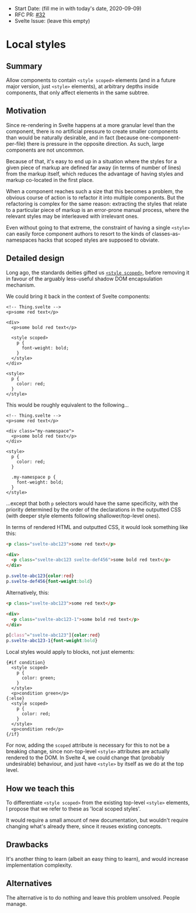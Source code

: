 
- Start Date: (fill me in with today's date, 2020-09-09)
- RFC PR: [#32](https://github.com/sveltejs/rfcs/pull/32)
- Svelte Issue: (leave this empty)

# Local styles

## Summary

Allow components to contain `<style scoped>` elements (and in a future major version, just `<style>` elements), at arbitrary depths inside components, that only affect elements in the same subtree.

## Motivation

Since re-rendering in Svelte happens at a more granular level than the component, there is no artificial pressure to create smaller components than would be naturally desirable, and in fact (because one-component-per-file) there is pressure in the opposite direction. As such, large components are not uncommon.

Because of that, it's easy to end up in a situation where the styles for a given piece of markup are defined far away (in terms of number of lines) from the markup itself, which reduces the advantage of having styles and markup co-located in the first place.

When a component reaches such a size that this becomes a problem, the obvious course of action is to refactor it into multiple components. But the refactoring is complex for the same reason: extracting the styles that relate to a particular piece of markup is an error-prone manual process, where the relevant styles may be interleaved with irrelevant ones.

Even without going to that extreme, the constraint of having a single `<style>` can easily force component authors to resort to the kinds of classes-as-namespaces hacks that scoped styles are supposed to obviate.

## Detailed design

Long ago, the standards deities gifted us [`<style scoped>`](https://css-tricks.com/saving-the-day-with-scoped-css/), before removing it in favour of the arguably less-useful shadow DOM encapsulation mechanism.

We could bring it back in the context of Svelte components:

```svelte
<!-- Thing.svelte -->
<p>some red text</p>

<div>
  <p>some bold red text</p>

  <style scoped>
    p {
      font-weight: bold;
    }
  </style>
</div>

<style>
  p {
    color: red;
  }
</style>
```

This would be roughly equivalent to the following...

```svelte
<!-- Thing.svelte -->
<p>some red text</p>

<div class="my-namespace">
  <p>some bold red text</p>
</div>

<style>
  p {
    color: red;
  }

  .my-namespace p {
    font-weight: bold;
  }
</style>
```

...except that both `p` selectors would have the same specificity, with the priority determined by the order of the declarations in the outputted CSS (with deeper style elements following shallower/top-level ones).

In terms of rendered HTML and outputted CSS, it would look something like this:

```html
<p class="svelte-abc123">some red text</p>

<div>
  <p class="svelte-abc123 svelte-def456">some bold red text</p>
</div>
```

```css
p.svelte-abc123{color:red}
p.svelte-def456{font-weight:bold}
```

Alternatively, this:

```html
<p class="svelte-abc123">some red text</p>

<div>
  <p class="svelte-abc123-1">some bold red text</p>
</div>
```

```css
p[class^="svelte-abc123"]{color:red}
p.svelte-abc123-1{font-weight:bold}
```

Local styles would apply to blocks, not just elements:

```svelte
{#if condition}
  <style scoped>
    p {
      color: green;
    }
  </style>
  <p>condition green</p>
{:else}
  <style scoped>
    p {
      color: red;
    }
  </style>
  <p>condition red</p>
{/if}
```

For now, adding the `scoped` attribute is necessary for this to not be a breaking change, since non-top-level `<style>` attributes are actually rendered to the DOM. In Svelte 4, we could change that (probably undesirable) behaviour, and just have `<style>` by itself as we do at the top level.

## How we teach this

To differentiate `<style scoped>` from the existing top-level `<style>` elements, I propose that we refer to these as 'local scoped styles'.

It would require a small amount of new documentation, but wouldn't require changing what's already there, since it reuses existing concepts.

## Drawbacks

It's another thing to learn (albeit an easy thing to learn), and would increase implementation complexity.

## Alternatives

The alternative is to do nothing and leave this problem unsolved. People manage.